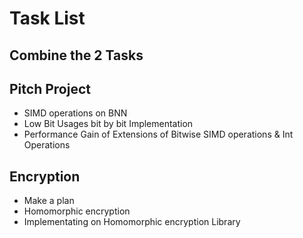 # Task List

## Combine the 2 Tasks

## Pitch Project
- SIMD operations on BNN
- Low Bit Usages bit by bit Implementation
- Performance Gain of Extensions of Bitwise SIMD operations & Int Operations

## Encryption
- Make a plan
- Homomorphic encryption
- Implementating on Homomorphic encryption Library
